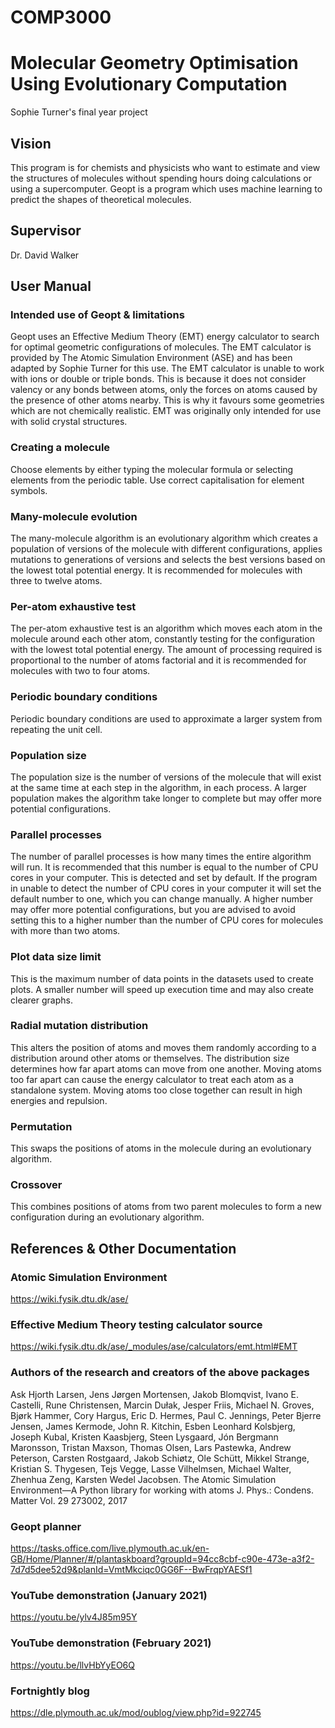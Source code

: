 # COMP3000
<h1>Molecular Geometry Optimisation Using Evolutionary Computation</h1>
<p>Sophie Turner's final year project</p>

<h2>Vision</h2>
<p>This program is for chemists and physicists who want to estimate and view the structures of
molecules without spending hours doing calculations or using a supercomputer. Geopt is a
program which uses machine learning to predict the shapes of theoretical molecules.</p>

<h2>Supervisor</h2>
<p>Dr. David Walker</p>

<h2>User Manual</h2>
<h3>Intended use of Geopt & limitations</h3>
<p>Geopt uses an Effective Medium Theory (EMT) energy calculator to search for optimal geometric configurations of molecules.
The EMT calculator is provided by The Atomic Simulation Environment (ASE) and has been adapted by Sophie Turner for this use.
The EMT calculator is unable to work with ions or double or triple bonds. This is because it does not consider valency or any bonds between atoms, 
only the forces on atoms caused by the presence of other atoms nearby. This is why it favours some geometries which are not chemically realistic.
EMT was originally only intended for use with solid crystal structures.</p>

<h3>Creating a molecule</h3>
<p>Choose elements by either typing the molecular formula or selecting elements from the periodic table. 
  Use correct capitalisation for element symbols.</p>

<h3>Many-molecule evolution</h3>
<p>The many-molecule algorithm is an evolutionary algorithm 
                   which creates a population of versions of the molecule 
                   with different configurations, applies mutations to 
                   generations of versions and selects the best versions 
                   based on the lowest total potential energy. It is 
                   recommended for molecules with three to twelve atoms.</p>

<h3>Per-atom exhaustive test</h3>
<p>The per-atom exhaustive test is an algorithm which moves 
              each atom in the molecule around each other atom, 
              constantly testing for the configuration with the lowest 
             total potential energy. The amount of processing required 
             is proportional to the number of atoms factorial and it 
              is recommended for molecules with two to four atoms.</p>

<h3>Periodic boundary conditions</h3>
<p>Periodic boundary conditions are used to approximate
          a larger system from repeating the unit cell.</p>

<h3>Population size</h3>
<p>The population size is the number of versions of the 
              molecule that will exist at the same time at each step in 
              the algorithm, in each process. A larger population makes 
              the algorithm take longer to complete but may offer more 
              potential configurations.</p>

<h3>Parallel processes</h3>
<p>The number of parallel processes is how many times the entire 
            algorithm will run. It is recommended that this number is equal 
            to the number of CPU cores in your computer. This is detected 
            and set by default. If the program in unable to detect the number of CPU cores 
            in your computer it will set the default number to one, which you can change 
              manually. A higher number may offer more potential 
            configurations, but you are advised to avoid setting this to a 
            higher number than the number of CPU cores for molecules with 
            more than two atoms.</p>

<h3>Plot data size limit</h3>
<p>This is the maximum number of data points in the datasets used to 
                create plots. A smaller number will speed up execution time and 
                may also create clearer graphs.</p>

<h3>Radial mutation distribution</h3>
<p>This alters the position of atoms and moves them randomly according to
            a distribution around other atoms or themselves. The distribution
            size determines how far apart atoms can move from one another. Moving             atoms too far apart can cause the energy calculator to treat each atom             as a standalone system.
            Moving atoms too close together can result in high energies and                   repulsion.
</p>

<h3>Permutation</h3>
<p>This swaps the positions of atoms in the molecule during an evolutionary algorithm.</p>

<h3>Crossover</h3>
<p>This combines positions of atoms from two parent molecules to form a new configuration during an evolutionary algorithm.</p>

<h2>References & Other Documentation</h2>

<h3>Atomic Simulation Environment</h3>
<a href="url">https://wiki.fysik.dtu.dk/ase/</a>

<h3>Effective Medium Theory testing calculator source</h3>
<a href="url">https://wiki.fysik.dtu.dk/ase/_modules/ase/calculators/emt.html#EMT</a>

<h3>Authors of the research and creators of the above packages</h3>
<p>Ask Hjorth Larsen, Jens Jørgen Mortensen, Jakob Blomqvist,
 Ivano E. Castelli, Rune Christensen, Marcin Dułak, Jesper Friis,
 Michael N. Groves, Bjørk Hammer, Cory Hargus, Eric D. Hermes,
 Paul C. Jennings, Peter Bjerre Jensen, James Kermode, John R. Kitchin,
 Esben Leonhard Kolsbjerg, Joseph Kubal, Kristen Kaasbjerg,
 Steen Lysgaard, Jón Bergmann Maronsson, Tristan Maxson, Thomas Olsen,
 Lars Pastewka, Andrew Peterson, Carsten Rostgaard, Jakob Schiøtz,
 Ole Schütt, Mikkel Strange, Kristian S. Thygesen, Tejs Vegge,
 Lasse Vilhelmsen, Michael Walter, Zhenhua Zeng, Karsten Wedel Jacobsen.
 The Atomic Simulation Environment—A Python library for working with atoms
 J. Phys.: Condens. Matter Vol. 29 273002, 2017</p>
 
 <h3>Geopt planner</h3>
 <a href="url">https://tasks.office.com/live.plymouth.ac.uk/en-GB/Home/Planner/#/plantaskboard?groupId=94cc8cbf-c90e-473e-a3f2-7d7d5dee52d9&planId=VmtMkciqc0GG6F--BwFrqpYAESf1</a>
 
 <h3>YouTube demonstration (January 2021)</h3>
 <a href="url">https://youtu.be/ylv4J85m95Y</a>
 
 <h3>YouTube demonstration (February 2021)</h3>
 <a href="url">https://youtu.be/llvHbYyEO6Q</a> 
 
 <h3>Fortnightly blog</h3>
 <a href="url">https://dle.plymouth.ac.uk/mod/oublog/view.php?id=922745</a> 
